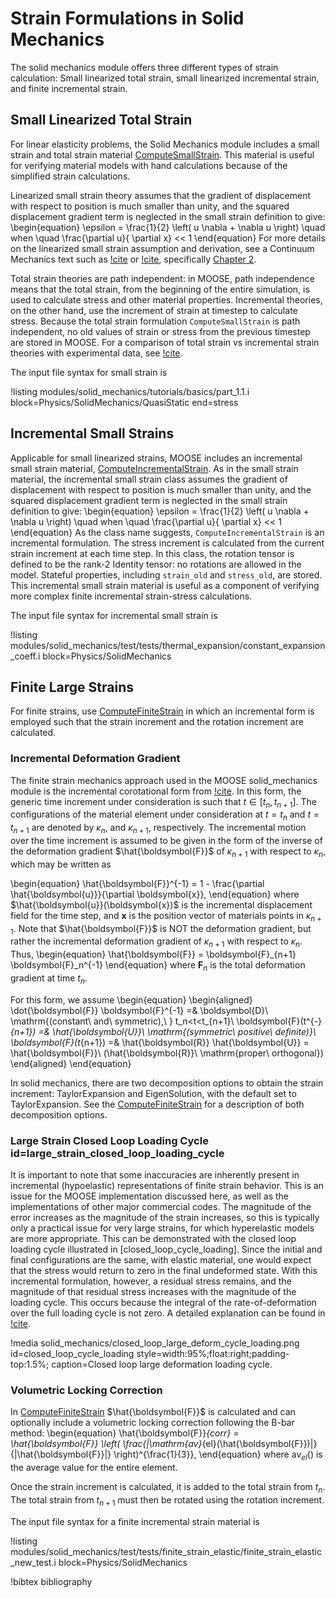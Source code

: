 # Strain Formulations in Solid Mechanics

The solid mechanics module offers three different types of strain calculation:
Small linearized total strain, small linearized incremental strain, and finite incremental strain.

## Small Linearized Total Strain

For linear elasticity problems, the Solid Mechanics module includes a small strain
and total strain material [ComputeSmallStrain](/ComputeSmallStrain.md).  This material
is useful for verifying material models with hand calculations because of the
simplified strain calculations.

Linearized small strain theory assumes that the gradient of displacement with
respect to position is much smaller than unity, and the squared displacement
gradient term is neglected in the small strain definition to give:
\begin{equation}
\epsilon = \frac{1}{2} \left( u \nabla + \nabla u \right) \quad when \quad \frac{\partial u}{ \partial x} << 1
\end{equation}
For more details on the linearized small strain assumption and derivation, see a Continuum Mechanics text such as [!cite](malvern1969introduction) or [!cite](bower2009applied), specifically [Chapter 2](http://solidmechanics.org/Text/Chapter2_1/Chapter2_1.php#Sect2_1_7).

Total strain theories are path independent: in MOOSE, path independence means
that the total strain, from the beginning of the entire simulation, is used to
calculate stress and other material properties.  Incremental theories, on the other
hand, use the increment of strain at timestep to calculate stress.  Because the
total strain formulation `ComputeSmallStrain` is path independent, no old values
of strain or stress from the previous timestep are stored in MOOSE.  For a comparison
of total strain vs incremental strain theories with experimental data,
see [!cite](shammamy1967incremental).

The input file syntax for small strain is

!listing modules/solid_mechanics/tutorials/basics/part_1.1.i block=Physics/SolidMechanics/QuasiStatic
end=stress

## Incremental Small Strains

Applicable for small linearized strains, MOOSE includes an incremental small
strain material, [ComputeIncrementalStrain](/ComputeIncrementalStrain.md).
As in the small strain material, the incremental small strain class assumes the
gradient of displacement with respect to position is much smaller than unity,
and the squared displacement gradient term is neglected in the small strain definition
to give:
\begin{equation}
\epsilon = \frac{1}{2} \left( u \nabla + \nabla u \right) \quad when \quad \frac{\partial u}{ \partial x} << 1
\end{equation}
As the class name suggests, `ComputeIncrementalStrain` is an incremental formulation.
The stress increment is calculated from the current strain increment at each time
step. In this class, the rotation tensor is defined to be the rank-2 Identity tensor:
no rotations are allowed in the model. Stateful properties, including `strain_old`
and `stress_old`, are stored. This incremental small strain material is useful as
a component of verifying more complex finite incremental strain-stress calculations.

The input file syntax for incremental small strain is

!listing modules/solid_mechanics/test/tests/thermal_expansion/constant_expansion_coeff.i block=Physics/SolidMechanics


## Finite Large Strains

For finite strains, use [ComputeFiniteStrain](/ComputeFiniteStrain.md) in which an incremental form is employed such that the strain increment and the rotation increment are calculated.

### Incremental Deformation Gradient

The finite strain mechanics approach used in the MOOSE solid_mechanics module
is the incremental corotational form from [!cite](rashid1993incremental). In this
form, the generic time increment under consideration is such that $t \in [t_n, t_{n+1}]$.
The configurations of the material element under consideration at $t = t_n$ and
$t = t_{n+1}$ are denoted by $\kappa_n$, and $\kappa_{n + 1}$, respectively. The
incremental motion over the time increment is assumed to be given in the form of
the inverse of the deformation gradient $\hat{\boldsymbol{F}}$ of
$\kappa_{n + 1}$ with respect to $\kappa_n$, which may be written as

\begin{equation}
\hat{\boldsymbol{F}}^{-1} = 1 - \frac{\partial \hat{\boldsymbol{u}}}{\partial \boldsymbol{x}},
\end{equation}
where $\hat{\boldsymbol{u}}(\boldsymbol{x})$ is the incremental displacement field for the time step, and
$\boldsymbol{x}$ is the position vector of materials points in $\kappa_{n+1}$. Note that
$\hat{\boldsymbol{F}}$ is NOT the deformation gradient, but rather the incremental deformation gradient
of $\kappa_{n+1}$ with respect to $\kappa_n$. Thus,
\begin{equation}
\hat{\boldsymbol{F}} = \boldsymbol{F}_{n+1} \boldsymbol{F}_n^{-1}
\end{equation}
where $\boldsymbol{F}_n$ is the total deformation gradient at time $t_n$.

For this form, we assume
\begin{equation}
\begin{aligned}
\dot{\boldsymbol{F}} \boldsymbol{F}^{-1} =& \boldsymbol{D}\ \mathrm{(constant\ and\ symmetric),\ } t_n<t<t_{n+1}\\
\boldsymbol{F}(t^{-}_{n+1}) =& \hat{\boldsymbol{U}}\ \mathrm{(symmetric\ positive\ definite)}\\
\boldsymbol{F}(t_{n+1}) =& \hat{\boldsymbol{R}} \hat{\boldsymbol{U}} = \hat{\boldsymbol{F}}\ (\hat{\boldsymbol{R}}\ \mathrm{proper\ orthogonal})
\end{aligned}
\end{equation}

In solid mechanics, there are two decomposition options to obtain the strain increment:
TaylorExpansion and EigenSolution, with the default set to TaylorExpansion. See the
[ComputeFiniteStrain](/ComputeFiniteStrain.md) for a description of both decomposition options.

### Large Strain Closed Loop Loading Cycle id=large_strain_closed_loop_loading_cycle

It is important to note that some inaccuracies are inherently present in
incremental (hypoelastic) representations of finite strain behavior. This is
an issue for the MOOSE implementation discussed here, as well as the
implementations of other major commercial codes. The magnitude of the error
increases as the magnitude of the strain increases, so this is typically only
a practical issue for very large strains, for which hyperelastic models are
more appropriate. This can be demonstrated with the closed loop loading cycle
illustrated in [closed_loop_cycle_loading]. Since the initial and final
configurations are the same, with elastic material, one would expect that the
stress would return to zero in the final undeformed state. With this
incremental formulation, however, a residual stress remains, and the magnitude
of that residual stress increases with the magnitude of the loading cycle.
This occurs because the integral of the rate-of-deformation over the full
loading cycle is not zero. A detailed explanation can be found in
[!cite](belytschko2003).

!media solid_mechanics/closed_loop_large_deform_cycle_loading.png
       id=closed_loop_cycle_loading
       style=width:95%;float:right;padding-top:1.5%;
       caption=Closed loop large deformation loading cycle.

### Volumetric Locking Correction

In [ComputeFiniteStrain](/ComputeFiniteStrain.md) $\hat{\boldsymbol{F}}$ is calculated and can optionally include a volumetric locking correction following the B-bar method:
\begin{equation}
\hat{\boldsymbol{F}}_{corr} = \hat{\boldsymbol{F}} \left( \frac{|\mathrm{av}_{el}(\hat{\boldsymbol{F}})|}{|\hat{\boldsymbol{F}}|} \right)^{\frac{1}{3}},
\end{equation}
where $\mathrm{av}_{el}()$ is the average value for the entire element.

Once the strain increment is calculated, it is added to the total strain from $t_n$. The total strain from $t_{n+1}$ must then be rotated using the rotation increment.

The input file syntax for a finite incremental strain material is

!listing modules/solid_mechanics/test/tests/finite_strain_elastic/finite_strain_elastic_new_test.i block=Physics/SolidMechanics

!bibtex bibliography
